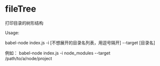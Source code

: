 # fileTree

打印目录的树形结构

Usage:

babel-node index.js -i [不想展开的目录名列表，用逗号隔开] --target [目录名]

例如： babel-node index.js -i node_modules --target /path/to/a/node/project
